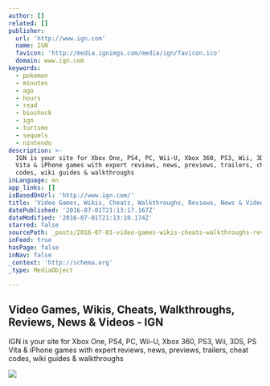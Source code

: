 ```yaml
---
author: []
related: []
publisher:
  url: 'http://www.ign.com'
  name: IGN
  favicon: 'http://media.ignimgs.com/media/ign/favicon.ico'
  domain: www.ign.com
keywords:
  - pokemon
  - minutes
  - ago
  - hours
  - read
  - bioshock
  - ign
  - turismo
  - sequels
  - nintendo
description: >-
  IGN is your site for Xbox One, PS4, PC, Wii-U, Xbox 360, PS3, Wii, 3DS, PS
  Vita & iPhone games with expert reviews, news, previews, trailers, cheat
  codes, wiki guides & walkthroughs
inLanguage: en
app_links: []
isBasedOnUrl: 'http://www.ign.com/'
title: 'Video Games, Wikis, Cheats, Walkthroughs, Reviews, News & Videos - IGN'
datePublished: '2016-07-01T21:13:17.167Z'
dateModified: '2016-07-01T21:13:10.174Z'
starred: false
sourcePath: _posts/2016-07-01-video-games-wikis-cheats-walkthroughs-reviews-news-and-vi.md
inFeed: true
hasPage: false
inNav: false
_context: 'http://schema.org'
_type: MediaObject

---
```

<article style=""><h1>Video Games, Wikis, Cheats, Walkthroughs, Reviews, News &amp; Videos - IGN</h1><p>IGN is your site for Xbox One, PS4, PC, Wii-U, Xbox 360, PS3, Wii, 3DS, PS Vita &amp; iPhone games with expert reviews, news, previews, trailers, cheat codes, wiki guides &amp; walkthroughs</p><img src="http://oystatic.ignimgs.com/src/core/img/widgets/global/page/ign-logo-100x100.jpg" /></article>